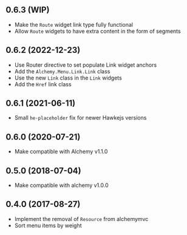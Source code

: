 ## 0.6.3 (WIP)

* Make the `Route` widget link type fully functional
* Allow `Route` widgets to have extra content in the form of segments

## 0.6.2 (2022-12-23)

* Use Router directive to set populate Link widget anchors
* Add the `Alchemy.Menu.Link.Link` class
* Use the new `Link` class in the `Link` widgets
* Add the `Href` link class

## 0.6.1 (2021-06-11)

* Small `he-placeholder` fix for newer Hawkejs versions

## 0.6.0 (2020-07-21)

* Make compatible with Alchemy v1.1.0

## 0.5.0 (2018-07-04)

* Make compatible with alchemy v1.0.0

## 0.4.0 (2017-08-27)

* Implement the removal of `Resource` from alchemymvc
* Sort menu items by weight